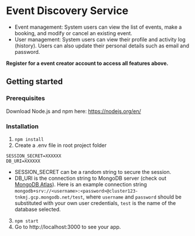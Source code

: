 # Event Discovery Service
 
- Event management: System users can view the list of events, make a booking, and modify or cancel an existing event.  
- User management: System users can view their profile and activity log (history). Users can also update their personal details such as email and password.

**Register for a event creator account to access all features above.**

## Getting started
### Prerequisites
Download Node.js and npm here: https://nodejs.org/en/
### Installation
1. `npm install`
2. Create a .env file in root project folder
```
SESSION_SECRET=XXXXXX
DB_URI=XXXXXX
```  
- SESSION_SECRET can be a random string to secure the session.
- DB_URI is the connection string to MongoDB server (check out [MongoDB Atlas](https://www.mongodb.com/cloud/atlas)). Here is an example connection string `mongodb+srv://<username>:<password>@cluster123-tnkmj.gcp.mongodb.net/test`, where `username` and `password` should be substituted with your own user credentials, `test` is the name of the database selected.
3. `npm start` 
4. Go to http://localhost:3000 to see your app.


